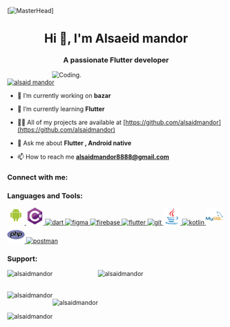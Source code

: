 [![MasterHead](https://1.bp.blogspot.com/-7A4WynwLsMw/XbBpCXG8fHI/AAAAAAAAMt4/uOa1bpLskYgrwGbllhSu2SDj_Mig8SXJQCLcBGAsYHQ/s1600/2000_600px.gif)]
<h1 align="center">Hi 👋, I'm Alsaeid mandor</h1>
<h3 align="center">A passionate Flutter developer</h3>
<img src="https://user-images.githubusercontent.com/74038190/225813708-98b745f2-7d22-48cf-9150-083f1b00d6c9.gif" alt="Coding." width="400" align="right" ">
<p align="left"> <a href="https://github.com/ryo-ma/github-profile-trophy"><img src="https://github-profile-trophy.vercel.app/?username=alsaidmandor" alt="alsaid mandor" /></a> </p>

- 🔭 I’m currently working on **bazar**

- 🌱 I’m currently learning **Flutter**

- 👨‍💻 All of my projects are available at [https://github.com/alsaidmandor](https://github.com/alsaidmandor)

- 💬 Ask me about **Flutter , Android native**

- 📫 How to reach me **alsaidmandor8888@gmail.com**

<h3 align="left">Connect with me:</h3>
<p align="left">
</p>

<h3 align="left">Languages and Tools:</h3>
<p align="left"> <a href="https://developer.android.com" target="_blank" rel="noreferrer"> <img src="https://raw.githubusercontent.com/devicons/devicon/master/icons/android/android-original-wordmark.svg" alt="android" width="40" height="40"/> </a> <a href="https://www.w3schools.com/cs/" target="_blank" rel="noreferrer"> <img src="https://raw.githubusercontent.com/devicons/devicon/master/icons/csharp/csharp-original.svg" alt="csharp" width="40" height="40"/> </a> <a href="https://dart.dev" target="_blank" rel="noreferrer"> <img src="https://www.vectorlogo.zone/logos/dartlang/dartlang-icon.svg" alt="dart" width="40" height="40"/> </a> <a href="https://www.figma.com/" target="_blank" rel="noreferrer"> <img src="https://www.vectorlogo.zone/logos/figma/figma-icon.svg" alt="figma" width="40" height="40"/> </a> <a href="https://firebase.google.com/" target="_blank" rel="noreferrer"> <img src="https://www.vectorlogo.zone/logos/firebase/firebase-icon.svg" alt="firebase" width="40" height="40"/> </a> <a href="https://flutter.dev" target="_blank" rel="noreferrer"> <img src="https://www.vectorlogo.zone/logos/flutterio/flutterio-icon.svg" alt="flutter" width="40" height="40"/> </a> <a href="https://git-scm.com/" target="_blank" rel="noreferrer"> <img src="https://www.vectorlogo.zone/logos/git-scm/git-scm-icon.svg" alt="git" width="40" height="40"/> </a> <a href="https://www.java.com" target="_blank" rel="noreferrer"> <img src="https://raw.githubusercontent.com/devicons/devicon/master/icons/java/java-original.svg" alt="java" width="40" height="40"/> </a> <a href="https://kotlinlang.org" target="_blank" rel="noreferrer"> <img src="https://www.vectorlogo.zone/logos/kotlinlang/kotlinlang-icon.svg" alt="kotlin" width="40" height="40"/> </a> <a href="https://www.mysql.com/" target="_blank" rel="noreferrer"> <img src="https://raw.githubusercontent.com/devicons/devicon/master/icons/mysql/mysql-original-wordmark.svg" alt="mysql" width="40" height="40"/> </a> <a href="https://www.php.net" target="_blank" rel="noreferrer"> <img src="https://raw.githubusercontent.com/devicons/devicon/master/icons/php/php-original.svg" alt="php" width="40" height="40"/> </a> <a href="https://postman.com" target="_blank" rel="noreferrer"> <img src="https://www.vectorlogo.zone/logos/getpostman/getpostman-icon.svg" alt="postman" width="40" height="40"/> </a> </p>

<h3 align="left">Support:</h3>
<p><a href="https://www.buymeacoffee.com/alsaidmandor"> <img align="left" src="https://cdn.buymeacoffee.com/buttons/v2/default-yellow.png" height="50" width="210" alt="alsaidmandor" /></a><a href="https://ko-fi.com/alsaidmandor"> <img align="left" src="https://cdn.ko-fi.com/cdn/kofi3.png?v=3" height="50" width="210" alt="alsaidmandor" /></a></p><br><br>

<p><img align="left" src="https://github-readme-stats.vercel.app/api/top-langs?username=alsaidmandor&show_icons=true&locale=en&layout=compact" alt="alsaidmandor" /></p>

<p>&nbsp;<img align="center" src="https://github-readme-stats.vercel.app/api?username=alsaidmandor&show_icons=true&locale=en" alt="alsaidmandor" /></p>

<p><img align="center" src="https://github-readme-streak-stats.herokuapp.com/?user=alsaidmandor&" alt="alsaidmandor" /></p>


